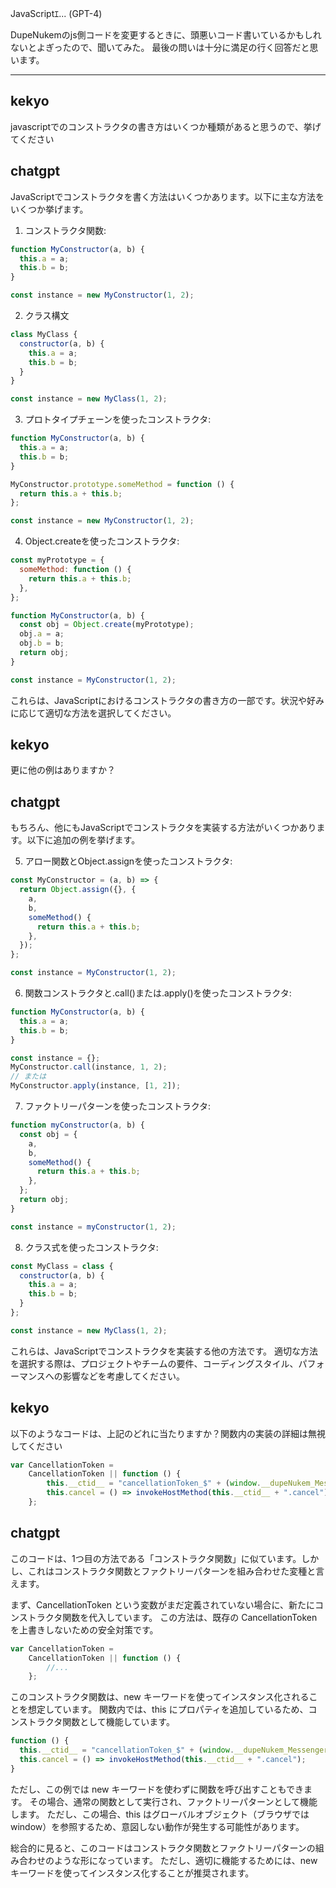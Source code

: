 JavaScriptｴ...  (GPT-4)

DupeNukemのjs側コードを変更するときに、頭悪いコード書いているかもしれないとよぎったので、聞いてみた。
最後の問いは十分に満足の行く回答だと思います。

----

## kekyo

javascriptでのコンストラクタの書き方はいくつか種類があると思うので、挙げてください

## chatgpt

JavaScriptでコンストラクタを書く方法はいくつかあります。以下に主な方法をいくつか挙げます。

1. コンストラクタ関数:

```javascript
function MyConstructor(a, b) {
  this.a = a;
  this.b = b;
}

const instance = new MyConstructor(1, 2);
```

2. クラス構文

```javascript
class MyClass {
  constructor(a, b) {
    this.a = a;
    this.b = b;
  }
}

const instance = new MyClass(1, 2);
```

3. プロトタイプチェーンを使ったコンストラクタ:

```javascript
function MyConstructor(a, b) {
  this.a = a;
  this.b = b;
}

MyConstructor.prototype.someMethod = function () {
  return this.a + this.b;
};

const instance = new MyConstructor(1, 2);
```

4. Object.createを使ったコンストラクタ:

```javascript
const myPrototype = {
  someMethod: function () {
    return this.a + this.b;
  },
};

function MyConstructor(a, b) {
  const obj = Object.create(myPrototype);
  obj.a = a;
  obj.b = b;
  return obj;
}

const instance = MyConstructor(1, 2);
```

これらは、JavaScriptにおけるコンストラクタの書き方の一部です。状況や好みに応じて適切な方法を選択してください。

## kekyo

更に他の例はありますか？

## chatgpt

もちろん、他にもJavaScriptでコンストラクタを実装する方法がいくつかあります。以下に追加の例を挙げます。

5. アロー関数とObject.assignを使ったコンストラクタ:

```javascript
const MyConstructor = (a, b) => {
  return Object.assign({}, {
    a,
    b,
    someMethod() {
      return this.a + this.b;
    },
  });
};

const instance = MyConstructor(1, 2);
```

6. 関数コンストラクタと.call()または.apply()を使ったコンストラクタ:

```javascript
function MyConstructor(a, b) {
  this.a = a;
  this.b = b;
}

const instance = {};
MyConstructor.call(instance, 1, 2);
// または
MyConstructor.apply(instance, [1, 2]);
```

7. ファクトリーパターンを使ったコンストラクタ:

```javascript
function myConstructor(a, b) {
  const obj = {
    a,
    b,
    someMethod() {
      return this.a + this.b;
    },
  };
  return obj;
}

const instance = myConstructor(1, 2);
```

8. クラス式を使ったコンストラクタ:

```javascript
const MyClass = class {
  constructor(a, b) {
    this.a = a;
    this.b = b;
  }
};

const instance = new MyClass(1, 2);
```

これらは、JavaScriptでコンストラクタを実装する他の方法です。
適切な方法を選択する際は、プロジェクトやチームの要件、コーディングスタイル、パフォーマンスへの影響などを考慮してください。

## kekyo

以下のようなコードは、上記のどれに当たりますか？関数内の実装の詳細は無視してください

```javascript
var CancellationToken =
    CancellationToken || function () {
        this.__ctid__ = "cancellationToken_$" + (window.__dupeNukem_Messenger__.id__++);
        this.cancel = () => invokeHostMethod(this.__ctid__ + ".cancel");
    };
```

## chatgpt

このコードは、1つ目の方法である「コンストラクタ関数」に似ています。しかし、これはコンストラクタ関数とファクトリーパターンを組み合わせた変種と言えます。

まず、CancellationToken という変数がまだ定義されていない場合に、新たにコンストラクタ関数を代入しています。
この方法は、既存の CancellationToken を上書きしないための安全対策です。

```javascript
var CancellationToken =
    CancellationToken || function () {
        //...
    };
```

このコンストラクタ関数は、new キーワードを使ってインスタンス化されることを想定しています。
関数内では、this にプロパティを追加しているため、コンストラクタ関数として機能しています。

```javascript
function () {
  this.__ctid__ = "cancellationToken_$" + (window.__dupeNukem_Messenger__.id__++);
  this.cancel = () => invokeHostMethod(this.__ctid__ + ".cancel");
}
```

ただし、この例では new キーワードを使わずに関数を呼び出すこともできます。
その場合、通常の関数として実行され、ファクトリーパターンとして機能します。
ただし、この場合、this はグローバルオブジェクト（ブラウザでは window）を参照するため、意図しない動作が発生する可能性があります。

総合的に見ると、このコードはコンストラクタ関数とファクトリーパターンの組み合わせのような形になっています。
ただし、適切に機能するためには、new キーワードを使ってインスタンス化することが推奨されます。
